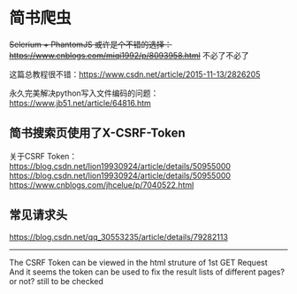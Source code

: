 # 简书爬虫

<del>Selerium + PhantomJS 或许是个不错的选择：https://www.cnblogs.com/miqi1992/p/8093958.html</del> 不必了不必了

这篇总教程很不错：https://www.csdn.net/article/2015-11-13/2826205

永久完美解决python写入文件编码的问题：https://www.jb51.net/article/64816.htm

## 简书搜索页使用了X-CSRF-Token

关于CSRF Token：</br>
https://blog.csdn.net/lion19930924/article/details/50955000 </br>
https://blog.csdn.net/lion19930924/article/details/50955000 </br>
https://www.cnblogs.com/jhcelue/p/7040522.html

## 常见请求头
https://blog.csdn.net/qq_30553235/article/details/79282113

---------------------------

The CSRF Token can be viewed in the html struture of 1st GET Request</br>
And it seems the token can be used to fix the result lists of different pages? or not? still to be checked
